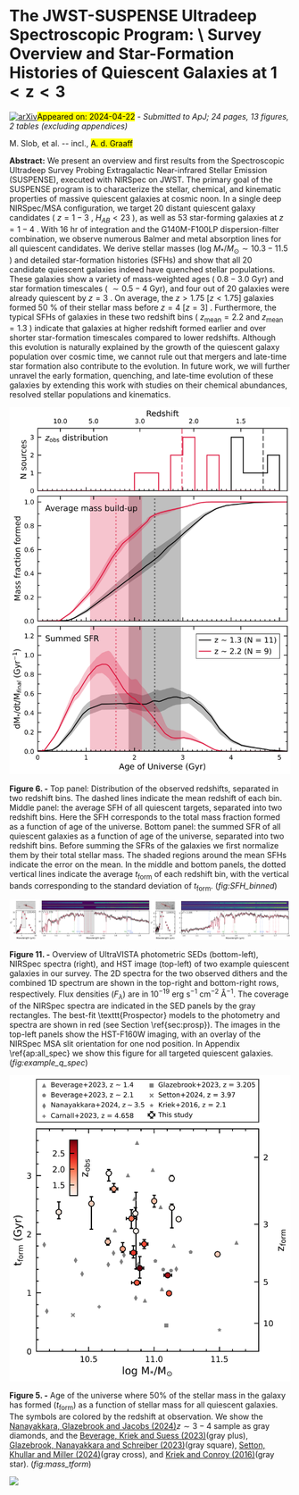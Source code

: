 <div class="macros" style="visibility:hidden;">
$\newcommand{\ensuremath}{}$
$\newcommand{\xspace}{}$
$\newcommand{\object}[1]{\texttt{#1}}$
$\newcommand{\farcs}{{.}''}$
$\newcommand{\farcm}{{.}'}$
$\newcommand{\arcsec}{''}$
$\newcommand{\arcmin}{'}$
$\newcommand{\ion}[2]{#1#2}$
$\newcommand{\textsc}[1]{\textrm{#1}}$
$\newcommand{\hl}[1]{\textrm{#1}}$
$\newcommand{\footnote}[1]{}$
$\newcommand{\red}{\textcolor{red}}$
$\newcommand{\white}{\textcolor{white}}$</div>



<div id="title">

# The JWST-SUSPENSE Ultradeep Spectroscopic Program: \ Survey Overview and Star-Formation Histories of Quiescent Galaxies at $\boldsymbol{1<z<3}$

</div>
<div id="comments">

[![arXiv](https://img.shields.io/badge/arXiv-2404.12432-b31b1b.svg)](https://arxiv.org/abs/2404.12432)<mark>Appeared on: 2024-04-22</mark> -  _Submitted to ApJ; 24 pages, 13 figures, 2 tables (excluding appendices)_

</div>
<div id="authors">

M. Slob, et al. -- incl., <mark>A. d. Graaff</mark>

</div>
<div id="abstract">

**Abstract:** We present an overview and first results from the Spectroscopic Ultradeep Survey Probing Extragalactic Near-infrared Stellar Emission (SUSPENSE), executed with NIRSpec on JWST. The primary goal of the SUSPENSE program is to characterize the stellar, chemical, and kinematic properties of massive quiescent galaxies at cosmic noon. In a single deep NIRSpec/MSA configuration, we target 20 distant quiescent galaxy candidates ( $z=1-3$ , $H_{AB}<23$ ), as well as 53 star-forming galaxies at $z=1-4$ . With 16 hr of integration and the G140M-F100LP dispersion-filter combination, we observe numerous Balmer and metal absorption lines for all quiescent candidates. We derive stellar masses (log $M_*/M_{\odot}\sim10.3-11.5$ ) and detailed star-formation histories (SFHs) and show that all 20 candidate quiescent galaxies indeed have quenched stellar populations. These galaxies show a variety of mass-weighted ages ( $0.8-3.0$ Gyr) and star formation timescales ( $\sim0.5-4$ Gyr), and four out of 20 galaxies were already quiescent by $z=3$ . On average, the $z>1.75$ $[z<1.75]$ galaxies formed 50 \% of their stellar mass before $z=4$ $[z=3]$ . Furthermore, the typical SFHs of galaxies in these two redshift bins ( $z_{\text{mean}}=2.2$ and $z_{\text{mean}}=1.3$ ) indicate that galaxies at higher redshift formed earlier and over shorter star-formation timescales compared to lower redshifts. Although this evolution is naturally explained by the growth of the quiescent galaxy population over cosmic time, we cannot rule out that mergers and late-time star formation also contribute to the evolution. In future work, we will further unravel the early formation, quenching, and late-time evolution of these galaxies by extending this work with studies on their chemical abundances, resolved stellar populations and kinematics.

</div>

<div id="div_fig1">

<img src="tmp_2404.12432/./SFH_binned_final.png" alt="Fig6" width="100%"/>

**Figure 6. -** Top panel: Distribution of the observed redshifts, separated in two redshift bins. The dashed lines indicate the mean redshift of each bin. Middle panel: the average SFH of all quiescent targets, separated into two redshift bins. Here the SFH corresponds to the total mass fraction formed as a function of age of the universe. Bottom panel: the summed SFR of all quiescent galaxies as a function of age of the universe, separated into two redshift bins. Before summing the SFRs of the galaxies we first normalize them by their total stellar mass. The shaded regions around the mean SFHs indicate the error on the mean. In the middle and bottom panels, the dotted vertical lines indicate the average $t_{\text{form}}$ of each redshift bin, with the vertical bands corresponding to the standard deviation of $t_{\text{form}}$. (*fig:SFH_binned*)

</div>
<div id="div_fig2">

<img src="tmp_2404.12432/./129149.png" alt="Fig11.1" width="50%"/><img src="tmp_2404.12432/./128036.png" alt="Fig11.2" width="50%"/>

**Figure 11. -** Overview of UltraVISTA photometric SEDs (bottom-left), NIRSpec spectra (right), and HST image (top-left) of two example quiescent galaxies in our survey. The 2D spectra for the two observed dithers and the combined 1D spectrum are shown in the top-right and bottom-right rows, respectively. Flux densities ($F_{\lambda}$) are in $10^{-19}$ erg s$^{-1}$ cm$^{-2}$ Å$^{-1}$. The coverage of the NIRSpec spectra are indicated in the SED panels by the gray rectangles. The best-fit \texttt{Prospector} models to the photometry and spectra are shown in red (see Section \ref{sec:prosp}). The images in the top-left panels show the HST-F160W imaging, with an overlay of the NIRSpec MSA slit orientation for one nod position. In Appendix \ref{ap:all_spec} we show this figure for all targeted quiescent galaxies. (*fig:example_q_spec*)

</div>
<div id="div_fig3">

<img src="tmp_2404.12432/./mass_tform.png" alt="Fig5" width="100%"/>

**Figure 5. -** Age of the universe where 50\% of the stellar mass in the galaxy has formed ($t_{\text{form}}$) as a function of stellar mass for all quiescent galaxies. The symbols are colored by the redshift at observation. We show the [Nanayakkara, Glazebrook and Jacobs (2024)]()$z\sim3-4$ sample as gray diamonds, and the [Beverage, Kriek and Suess (2023)]()(gray plus), [Glazebrook, Nanayakkara and Schreiber (2023)]()(gray square), [Setton, Khullar and Miller (2024)]()(gray cross), and [Kriek and Conroy (2016)]()(gray star). (*fig:mass_tform*)

</div><div id="qrcode"><img src=https://api.qrserver.com/v1/create-qr-code/?size=100x100&data="https://arxiv.org/abs/2404.12432"></div>
